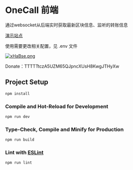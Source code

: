 # OneCall 前端

通过websocket从后端实时获取最新区块信息、监听的转账信息

[演示站点](https://onecall.onetea.org)

使用需要更改相关配置，见 .env 文件

[![xHaBse.png](https://s1.ax1x.com/2022/11/02/xHaBse.png)](https://imgse.com/i/xHaBse)

Donate：TTTTTtczA5UZM65QJpncXUsH8KwgJTHyXw

## Project Setup

```sh
npm install
```

### Compile and Hot-Reload for Development

```sh
npm run dev
```

### Type-Check, Compile and Minify for Production

```sh
npm run build
```

### Lint with [ESLint](https://eslint.org/)

```sh
npm run lint
```
